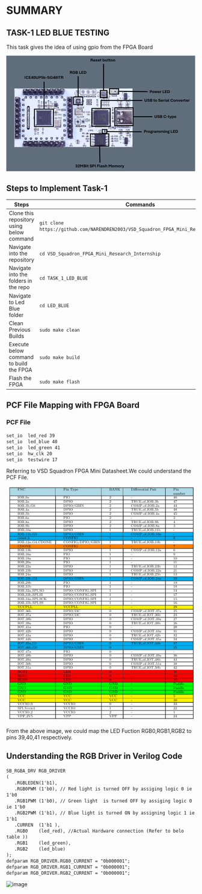 # **SUMMARY**
## TASK-1 LED BLUE TESTING

This task gives the idea of using gpio from the FPGA Board

![image](https://github.com/NARENDREN2003/VSD_Squadron_FPGA_Mini_Research_Internship/blob/5887bcd90075abacac00760fd1bd77572cdda0c0/TASK_1_LED_BLUE/VSD%20FM%20Board.png)
## Steps to Implement Task-1
| Steps| Commands|
|------|---------|
|Clone this repository using below command| ``` git clone https://github.com/NARENDREN2003/VSD_Squadron_FPGA_Mini_Research_Internship ```|
|Navigate into the repository|```cd VSD_Squadron_FPGA_Mini_Research_Internship```|
|Navigate into the folders in the repo|```cd TASK_1_LED_BLUE```|
|Navigate to Led Blue folder|```cd LED_BLUE```| 
|Clean Previous Builds|```sudo make clean```|
|Execute below command to build the FPGA|```sudo make build```|
|Flash the FPGA|```sudo make flash```|
## PCF File Mapping with FPGA Board
### PCF File
    set_io  led_red	39
    set_io  led_blue 40
    set_io  led_green 41
    set_io  hw_clk 20
    set_io  testwire 17
Referring to VSD Squadron FPGA Mini Datasheet.We could understand the PCF File.

![image](https://github.com/NARENDREN2003/VSD_Squadron_FPGA_Mini_Research_Internship/blob/7757736328a0c7f9e4fef4faee4fef58f1e9202b/TASK_1_LED_BLUE/GPIO%20PIN%20ASSIGNMENT.png)

From the above image, we could map the LED Fuction RGB0,RGB1,RGB2 to pins 39,40,41  respectively.
## Understanding the RGB Driver in Verilog Code
    SB_RGBA_DRV RGB_DRIVER
    (
       .RGBLEDEN(1'b1),
       .RGB0PWM (1'b0), // Red light is turned OFF by assiging logic 0 ie 1'b0 
       .RGB1PWM (1'b0), // Green light  is turned OFF by assiging logic 0 ie 1'b0
       .RGB2PWM (1'b1), // Blue light is turned ON by assigning logic 1 ie 1'b1 
       .CURREN  (1'b1 ),
       .RGB0    (led_red), //Actual Hardware connection (Refer to belo table ))
       .RGB1    (led_green),
       .RGB2    (led_blue)
    );
    defparam RGB_DRIVER.RGB0_CURRENT = "0b000001";
    defparam RGB_DRIVER.RGB1_CURRENT = "0b000001";
    defparam RGB_DRIVER.RGB2_CURRENT = "0b000001";
![image]()




